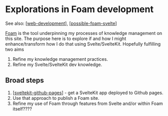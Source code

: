 <!--
 Copyright (C) 2023 David Jones
 
 This file is part of memex.
 
 memex is free software: you can redistribute it and/or modify
 it under the terms of the GNU General Public License as published by
 the Free Software Foundation, either version 3 of the License, or
 (at your option) any later version.
 
 memex is distributed in the hope that it will be useful,
 but WITHOUT ANY WARRANTY; without even the implied warranty of
 MERCHANTABILITY or FITNESS FOR A PARTICULAR PURPOSE.  See the
 GNU General Public License for more details.
 
 You should have received a copy of the GNU General Public License
 along with memex.  If not, see <http://www.gnu.org/licenses/>.
-->

# Explorations in Foam development

See also: [[web-development]], [[possible-foam-svelte]]

[Foam](https://foambubble.github.io/foam/) is the tool underpinning my processes of knowledge management on this site. The purpose here is to explore if and how I might enhance/transform how I do that using Svelte/SvelteKit. Hopefully fulfilling two aims

1. Refine my knowledge management practices.
2. Refine my Svelte/SvelteKit dev knowledge.

## Broad steps

1. [[sveltekit-github-pages]] - get a SvelteKit app deployed to Github pages.
2. Use that approach to publish a Foam site.
3. Refine my use of Foam through features from Svelte and/or within Foam itself????



[//begin]: # "Autogenerated link references for markdown compatibility"
[web-development]: ../../web-development "Web development"
[possible-foam-svelte]: possible-foam-svelte "Possible ideas for a SvelteKit Foam site"
[sveltekit-github-pages]: sveltekit-github-pages "SvelteKit and Github pages"
[//end]: # "Autogenerated link references"